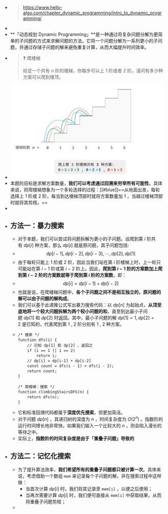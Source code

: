 - > https://www.hello-algo.com/chapter_dynamic_programming/intro_to_dynamic_programming/
-
- **「动态规划 Dynamic Programming」**是一种通过将复杂问题分解为更简单的子问题的方式来求解问题的方法。它将一个问题分解为一系列更小的子问题，并通过存储子问题的解来避免重复计算，从而大幅提升时间效率。
- > ❓ 爬楼梯
  >
  > 给定一个共有 $n$ 阶的楼梯，你每步可以上 1 阶或者 2 阶，请问有多少种方案可以爬到楼顶。
- ![image.png](../assets/image_1689154160717_0.png)
- 本题的目标是求解方案数量，**我们可以考虑通过回溯来穷举所有可能性**。具体来说，将爬楼梯想象为一个多轮选择的过程：[[#blue]]==从地面出发，每轮选择上 1 阶或 2 阶，每当到达楼梯顶部时就将方案数量加 1 ，当越过楼梯顶部时就将其剪枝。==
-
- ## 方法一：暴力搜索
	- 对于本题，我们可以尝试将问题拆解为更小的子问题。设爬到第 $i$ 阶共有 $dp[i]$ 种方案，那么 $dp[i]$ 就是原问题，其子问题包括:
	- $$dp[i-1], dp[i-2], dp[i-3], \cdots, dp[2], dp[1]$$
	- 由于每轮只能上 1 阶或 2 阶，因此当我们站在第 $i$ 阶楼梯上时，上一轮只可能站在第 $i−1$ 阶或第 $i−2$ 阶上。因此，**爬到第 $i−1$ 阶的方案数加上爬到第 $i−2$ 阶的方案数就等于爬到第 $i$ 阶的方案数**，即：
	- $$dp[i] = dp[i-1]+dp[i-2]$$
	- 也就是说，在爬楼梯问题中，**各个子问题之间不是相互独立的，原问题的解可以由子问题的解构成**。
	- 我们可以基于此递推公式写出暴力搜索代码：以 $dp[n]$ 为起始点，**从顶至底地将一个较大问题拆解为两个较小问题的和**，直至到达最小子问题 $dp[1]$ 和 $dp[2]$ 时返回。其中，最小子问题的解 $dp[1]=1 , dp[2]=2$ 是已知的，代表爬到第 1 , 2 阶分别有 1 , 2 种方案。
	- ```
	  /* 搜索 */
	  function dfs(i) {
	      // 已知 dp[1] 和 dp[2] ，返回之
	      if (i == 1 || i == 2)
	          return i;
	      // dp[i] = dp[i-1] + dp[i-2]
	      const count = dfs(i - 1) + dfs(i - 2);
	      return count;
	  }
	  
	  /* 爬楼梯：搜索 */
	  function climbingStairsDFS(n) {
	      return dfs(n);
	  }
	  ```
	- 它和标准回溯代码都属于**深度优先搜索**，但更加简洁。
	- 对于问题 $dp[n]$ ，其递归树的深度为 $n$ ，时间复杂度为 $O(2^n)$ 。指数阶的运行时间增长地非常快，如果我们输入一个比较大的 $n$ ，则会陷入漫长的等待之中。
	- 实际上，**指数阶的时间复杂度是由于「重叠子问题」导致的**
- ## 方法二：记忆化搜索
	- 为了提升算法效率，**我们希望所有的重叠子问题都只被计算一次**。具体来说，考虑借助一个数组 `mem` 来记录每个子问题的解，并在搜索过程中这样做：
		- 当首次计算 $dp[i]$ 时，我们将其记录至 `mem[i]` ，以便之后使用；
		- 当再次需要计算 $dp[i]$ 时，我们便可直接从 `mem[i]` 中获取结果，从而将重叠子问题剪枝；
	-